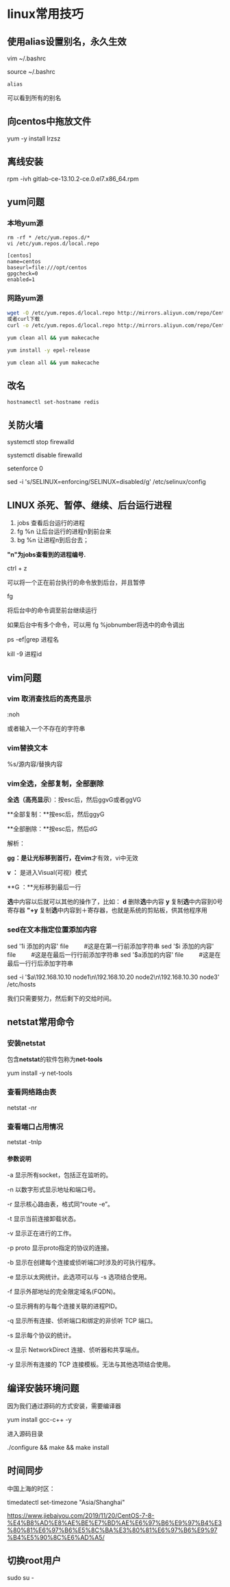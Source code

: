 # linux常用技巧
## 使用alias设置别名，永久生效

vim ~/.bashrc

source ~/.bashrc


```
alias
```

可以看到所有的别名

## 向centos中拖放文件

yum -y install lrzsz



## 离线安装

rpm -ivh gitlab-ce-13.10.2-ce.0.el7.x86_64.rpm



## yum问题

### 本地yum源

```shell
rm -rf * /etc/yum.repos.d/*
vi /etc/yum.repos.d/local.repo

[centos]
name=centos
baseurl=file:///opt/centos
gpgcheck=0
enabled=1
```



### 网路yum源

```bash
wget -O /etc/yum.repos.d/local.repo http://mirrors.aliyun.com/repo/Centos-7.repo
或者curl下载
curl -o /etc/yum.repos.d/local.repo http://mirrors.aliyun.com/repo/Centos-7.repo

yum clean all && yum makecache

yum install -y epel-release

yum clean all && yum makecache
```





## 改名

```bash
hostnamectl set-hostname redis
```



## 关防火墙

systemctl stop firewalld

systemctl disable firewalld

setenforce 0

sed -i 's/SELINUX=enforcing/SELINUX=disabled/g' /etc/selinux/config



## LINUX 杀死、暂停、继续、后台运行进程

1. jobs 查看后台运行的进程
2. fg %n 让后台运行的进程n到前台来
3. bg %n 让进程n到后台去；

**"n"为jobs查看到的进程编号.**



ctrl + z

可以将一个正在前台执行的命令放到后台，并且暂停



fg

将后台中的命令调至前台继续运行

如果后台中有多个命令，可以用 fg %jobnumber将选中的命令调出



ps -ef|grep 进程名

kill -9 进程id



## vim问题

### vim 取消查找后的高亮显示

:noh

或者输入一个不存在的字符串

### vim替换文本

%s/源内容/替换内容



### vim全选，全部复制，全部删除

**全选（高亮显示**）：按esc后，然后ggvG或者ggVG

**全部复制：**按esc后，然后ggyG

**全部删除：**按esc后，然后dG



解析：

**gg：**是让光标移到首行，在**vim**才有效，vi中无效

**v ：** 是进入Visual(可视）模式

**G ：**光标移到最后一行

**选**中内容以后就可以其他的操作了，比如：
**d** 删除**选**中内容
**y** 复制**选**中内容到0号寄存器
**"+y** 复制**选**中内容到＋寄存器，也就是系统的剪贴板，供其他程序用



### sed在文本指定位置添加内容

sed '1i 添加的内容' file 　　 #这是在第一行前添加字符串
sed '$i 添加的内容' file 　　 #这是在最后一行行前添加字符串
sed '$a添加的内容' file 　　 #这是在最后一行行后添加字符串

sed -i '$a\192.168.10.10 node1\n\192.168.10.20 node2\n\192.168.10.30 node3' /etc/hosts

我们只需要努力，然后剩下的交给时间。





## netstat常用命令

### 安装netstat

包含**netstat**的软件包称为**net-tools**

yum install -y net-tools





### 查看网络路由表

netstat -nr



### 查看端口占用情况

netstat -tnlp



#### 参数说明

-a 显示所有socket，包括正在监听的。

-n 以数字形式显示地址和端口号。

-r 显示核心路由表，格式同“route -e”。

-t 显示当前连接卸载状态。

-v 显示正在进行的工作。

-p proto 显示proto指定的协议的连接。

-b 显示在创建每个连接或侦听端口时涉及的可执行程序。

-e 显示以太网统计。此选项可以与 -s 选项结合使用。

-f 显示外部地址的完全限定域名(FQDN)。

-o 显示拥有的与每个连接关联的进程PID。

-q 显示所有连接、侦听端口和绑定的非侦听 TCP 端口。

-s 显示每个协议的统计。

-x 显示 NetworkDirect 连接、侦听器和共享端点。

-y 显示所有连接的 TCP 连接模板。无法与其他选项结合使用。







## 编译安装环境问题

因为我们通过源码的方式安装，需要编译器

yum install gcc-c++ -y

进入源码目录

./configure && make && make install



## 时间同步

中国上海的时区：

timedatectl set-timezone "Asia/Shanghai"

https://www.jiebaiyou.com/2019/11/20/CentOS-7-8-%E4%B8%AD%E8%AE%BE%E7%BD%AE%E6%97%B6%E9%97%B4%E3%80%81%E6%97%B6%E5%8C%BA%E3%80%81%E6%97%B6%E9%97%B4%E5%90%8C%E6%AD%A5/





## 切换root用户

sudo su -
